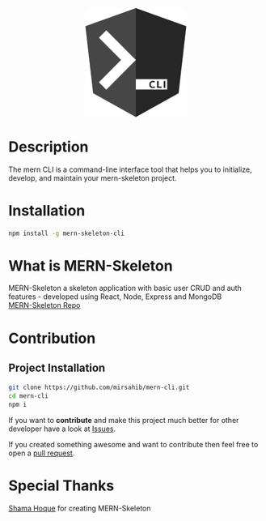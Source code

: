 <p align="center">
  <a href="https://github.com/mirsahib/mern-cli" target="blank"><img src="https://raw.githubusercontent.com/mirsahib/mern-cli/main/images/mern.png" width="200" alt="Mern-Skeleton-Cli" /></a>
</p>

# Description

The mern CLI is a command-line interface tool that helps you to initialize, develop, and maintain your mern-skeleton project.

# Installation

```bash
npm install -g mern-skeleton-cli
```

# What is MERN-Skeleton
MERN-Skeleton a skeleton application with basic user CRUD and auth features - developed using React, Node, Express and MongoDB <br>
[MERN-Skeleton Repo](https://github.com/shamahoque/mern-skeleton)

# Contribution

## Project Installation

```bash
git clone https://github.com/mirsahib/mern-cli.git
cd mern-cli
npm i
```

If you want to **contribute** and make this project much better for other developer have a look at [Issues](https://github.com/mirsahib/mern-cli/issues).

If you created something awesome and want to contribute then feel free to open a [pull request](https://github.com/mirsahib/mern-cli/pulls).

# Special Thanks
[Shama Hoque](https://github.com/shamahoque) for creating MERN-Skeleton

